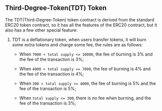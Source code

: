 ## Third-Degree-Token(TDT) Token

The TDT(Third-Degree-Token) token contract is derived from the standard ERC20 token contract, so it has all the features of the ERC20 contract, but it also has a few other special feature:

1. TDT is a deflationary token, when users transfer tokens, it will burn some extra tokens and charge some fee, the rules are as follows:
   - When `7000 < total supply <= 10000`, the fee of burning is 3% and the fee of the transaction is 3%;

   - When `4000 < total supply <= 7000`, the fee of burning is 4% and the fee of the transaction is 4%;

   - When `300 < total supply <= 4000`, the fee of burning is 5% and the fee of the transaction is 5%;

   - When `total supply <= 300`, there is no fee when burning, and the fee of the transaction is 3%;
